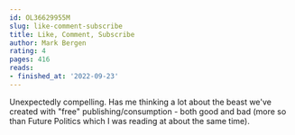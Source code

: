 ```yaml
---
id: OL36629955M
slug: like-comment-subscribe
title: Like, Comment, Subscribe
author: Mark Bergen
rating: 4
pages: 416
reads:
- finished_at: '2022-09-23'
---
```

Unexpectedly compelling. Has me thinking a lot about the beast we've created with "free" publishing/consumption - both good and bad (more so than Future Politics which I was reading at about the same time).

